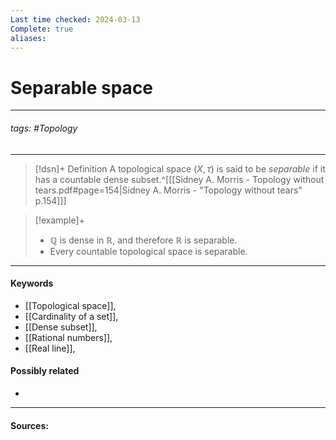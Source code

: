 ```yaml
---
Last time checked: 2024-03-13
Complete: true
aliases:
---
```

# Separable space
***
###### tags: #Topology 
***
>[!dsn]+ Definition
>A topological space $(X,\tau)$ is said to be *separable* if it has a countable dense subset.^[[[Sidney A. Morris - Topology without tears.pdf#page=154|Sidney A. Morris - "Topology without tears" p.154]]]

>[!example]+
>- $\mathbb{Q}$ is dense in $\mathbb{R}$, and therefore $\mathbb{R}$ is separable.
>- Every countable topological space is separable.
***
#### Keywords
- [[Topological space]],
- [[Cardinality of a set]],
- [[Dense subset]],
- [[Rational numbers]],
- [[Real line]],
#### Possibly related
- 
***
#### Sources: